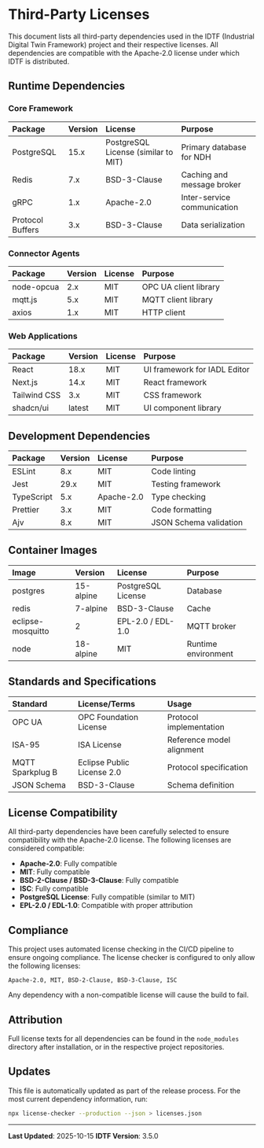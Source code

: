 # Third-Party Licenses

This document lists all third-party dependencies used in the IDTF (Industrial Digital Twin Framework) project and their respective licenses. All dependencies are compatible with the Apache-2.0 license under which IDTF is distributed.

## Runtime Dependencies

### Core Framework

| Package | Version | License | Purpose |
|:---|:---|:---|:---|
| PostgreSQL | 15.x | PostgreSQL License (similar to MIT) | Primary database for NDH |
| Redis | 7.x | BSD-3-Clause | Caching and message broker |
| gRPC | 1.x | Apache-2.0 | Inter-service communication |
| Protocol Buffers | 3.x | BSD-3-Clause | Data serialization |

### Connector Agents

| Package | Version | License | Purpose |
|:---|:---|:---|:---|
| node-opcua | 2.x | MIT | OPC UA client library |
| mqtt.js | 5.x | MIT | MQTT client library |
| axios | 1.x | MIT | HTTP client |

### Web Applications

| Package | Version | License | Purpose |
|:---|:---|:---|:---|
| React | 18.x | MIT | UI framework for IADL Editor |
| Next.js | 14.x | MIT | React framework |
| Tailwind CSS | 3.x | MIT | CSS framework |
| shadcn/ui | latest | MIT | UI component library |

## Development Dependencies

| Package | Version | License | Purpose |
|:---|:---|:---|:---|
| ESLint | 8.x | MIT | Code linting |
| Jest | 29.x | MIT | Testing framework |
| TypeScript | 5.x | Apache-2.0 | Type checking |
| Prettier | 3.x | MIT | Code formatting |
| Ajv | 8.x | MIT | JSON Schema validation |

## Container Images

| Image | Version | License | Purpose |
|:---|:---|:---|:---|
| postgres | 15-alpine | PostgreSQL License | Database |
| redis | 7-alpine | BSD-3-Clause | Cache |
| eclipse-mosquitto | 2 | EPL-2.0 / EDL-1.0 | MQTT broker |
| node | 18-alpine | MIT | Runtime environment |

## Standards and Specifications

| Standard | License/Terms | Usage |
|:---|:---|:---|
| OPC UA | OPC Foundation License | Protocol implementation |
| ISA-95 | ISA License | Reference model alignment |
| MQTT Sparkplug B | Eclipse Public License 2.0 | Protocol specification |
| JSON Schema | BSD-3-Clause | Schema definition |

## License Compatibility

All third-party dependencies have been carefully selected to ensure compatibility with the Apache-2.0 license. The following licenses are considered compatible:

- **Apache-2.0**: Fully compatible
- **MIT**: Fully compatible
- **BSD-2-Clause / BSD-3-Clause**: Fully compatible
- **ISC**: Fully compatible
- **PostgreSQL License**: Fully compatible (similar to MIT)
- **EPL-2.0 / EDL-1.0**: Compatible with proper attribution

## Compliance

This project uses automated license checking in the CI/CD pipeline to ensure ongoing compliance. The license checker is configured to only allow the following licenses:

```
Apache-2.0, MIT, BSD-2-Clause, BSD-3-Clause, ISC
```

Any dependency with a non-compatible license will cause the build to fail.

## Attribution

Full license texts for all dependencies can be found in the `node_modules` directory after installation, or in the respective project repositories.

## Updates

This file is automatically updated as part of the release process. For the most current dependency information, run:

```bash
npx license-checker --production --json > licenses.json
```

---

**Last Updated**: 2025-10-15
**IDTF Version**: 3.5.0

